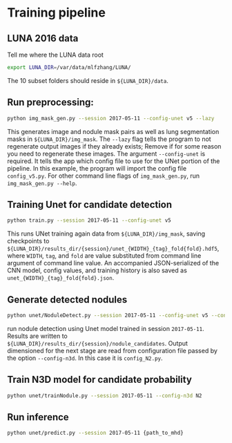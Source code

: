 # Training pipeline
## LUNA 2016 data

Tell me where the LUNA data root
```sh
export LUNA_DIR=/var/data/mlfzhang/LUNA/
```
The 10 subset folders should reside in `${LUNA_DIR}/data`.

## Run preprocessing:
```sh
python img_mask_gen.py --session 2017-05-11 --config-unet v5 --lazy
```
This generates image and nodule mask pairs
as well as lung segmentation masks
in `${LUNA_DIR}/img_mask`.
The `--lazy` flag tells the program to not regenerate output images if they already exists;
Remove if for some reason you need to regenerate these images.
The argument `--config-unet` is required.
It tells the app which config file to use for the UNet portion of the pipeline.
In this example, the program will import the config file `config_v5.py`.
For other command line flags of `img_mask_gen.py`, run `img_mask_gen.py --help`.

## Training Unet for candidate detection
```sh
python train.py --session 2017-05-11 --config-unet v5
```
This runs UNet training again data from `${LUNA_DIR}/img_mask`,
saving checkpoints to `${LUNA_DIR}/results_dir/{session}/unet_{WIDTH}_{tag}_fold{fold}.hdf5`,
where `WIDTH`, `tag`, and `fold` are value substituted from command line argument of command line value.
An accompanied JSON-serialized of the CNN model, config values, and training history
is also saved as `unet_{WIDTH}_{tag}_fold{fold}.json`.

## Generate detected nodules
```sh
python unet/NoduleDetect.py --session 2017-05-11 --config-unet v5 --config-n3d N2
```
run nodule detection using Unet model trained in session `2017-05-11`.
Results are written to `${LUNA_DIR}/results_dir/{session}/nodule_candidates`.
Output dimensioned for the next stage are read from configuration file passed by the option `--config-n3d`.
In this case it is `config_N2.py`.

## Train N3D model for candidate probability
```sh
python unet/trainNodule.py --session 2017-05-11 --config-n3d N2
```

## Run inference
```sh
python unet/predict.py --session 2017-05-11 {path_to_mhd}
```
